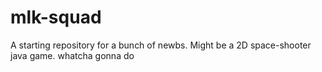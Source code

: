 # mlk-squad
A starting repository for a bunch of newbs. Might be a 2D space-shooter java game.
whatcha gonna do
